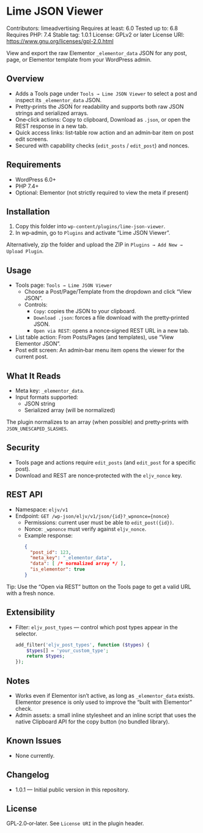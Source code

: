 # Lime JSON Viewer

Contributors: limeadvertising
Requires at least: 6.0
Tested up to: 6.8
Requires PHP: 7.4
Stable tag: 1.0.1
License: GPLv2 or later
License URI: https://www.gnu.org/licenses/gpl-2.0.html

View and export the raw Elementor `_elementor_data` JSON for any post, page, or Elementor template from your WordPress admin.

## Overview
- Adds a Tools page under `Tools → Lime JSON Viewer` to select a post and inspect its `_elementor_data` JSON.
- Pretty‑prints the JSON for readability and supports both raw JSON strings and serialized arrays.
- One‑click actions: Copy to clipboard, Download as `.json`, or open the REST response in a new tab.
- Quick access links: list‑table row action and an admin‑bar item on post edit screens.
- Secured with capability checks (`edit_posts` / `edit_post`) and nonces.

## Requirements
- WordPress 6.0+
- PHP 7.4+
- Optional: Elementor (not strictly required to view the meta if present)

## Installation
1. Copy this folder into `wp-content/plugins/lime-json-viewer`.
2. In wp‑admin, go to `Plugins` and activate “Lime JSON Viewer”.

Alternatively, zip the folder and upload the ZIP in `Plugins → Add New → Upload Plugin`.

## Usage
- Tools page: `Tools → Lime JSON Viewer`
  - Choose a Post/Page/Template from the dropdown and click “View JSON”.
  - Controls:
    - `Copy`: copies the JSON to your clipboard.
    - `Download .json`: forces a file download with the pretty‑printed JSON.
    - `Open via REST`: opens a nonce‑signed REST URL in a new tab.
- List table action: From Posts/Pages (and templates), use “View Elementor JSON”.
- Post edit screen: An admin‑bar menu item opens the viewer for the current post.

## What It Reads
- Meta key: `_elementor_data`.
- Input formats supported:
  - JSON string
  - Serialized array (will be normalized)

The plugin normalizes to an array (when possible) and pretty‑prints with `JSON_UNESCAPED_SLASHES`.

## Security
- Tools page and actions require `edit_posts` (and `edit_post` for a specific post).
- Download and REST are nonce‑protected with the `eljv_nonce` key.

## REST API
- Namespace: `eljv/v1`
- Endpoint: `GET /wp-json/eljv/v1/json/{id}?_wpnonce={nonce}`
  - Permissions: current user must be able to `edit_post({id})`.
  - Nonce: `_wpnonce` must verify against `eljv_nonce`.
  - Example response:
    ```json
    {
      "post_id": 123,
      "meta_key": "_elementor_data",
      "data": [ /* normalized array */ ],
      "is_elementor": true
    }
    ```

Tip: Use the “Open via REST” button on the Tools page to get a valid URL with a fresh nonce.

## Extensibility
- Filter: `eljv_post_types` — control which post types appear in the selector.
  ```php
  add_filter('eljv_post_types', function ($types) {
      $types[] = 'your_custom_type';
      return $types;
  });
  ```

## Notes
- Works even if Elementor isn’t active, as long as `_elementor_data` exists. Elementor presence is only used to improve the “built with Elementor” check.
- Admin assets: a small inline stylesheet and an inline script that uses the native Clipboard API for the copy button (no bundled library).

## Known Issues
- None currently.

## Changelog
- 1.0.1 — Initial public version in this repository.

## License
GPL‑2.0‑or‑later. See `License URI` in the plugin header.
